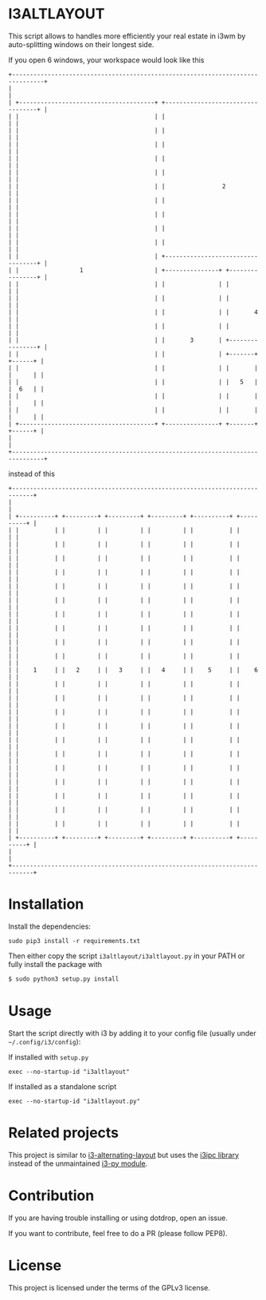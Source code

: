 # I3ALTLAYOUT

This script allows to handles more efficiently your real estate in i3wm
by auto-splitting windows on their longest side.

If you open 6 windows, your workspace would look like this

```
+-------------------------------------------------------------------------------+
|                                                                               |
| +--------------------------------------+ +----------------------------------+ |
| |                                      | |                                  | |
| |                                      | |                                  | |
| |                                      | |                                  | |
| |                                      | |                                  | |
| |                                      | |                                  | |
| |                                      | |                2                 | |
| |                                      | |                                  | |
| |                                      | |                                  | |
| |                                      | |                                  | |
| |                                      | |                                  | |
| |                                      | +----------------------------------+ |
| |                 1                    | +---------------+ +----------------+ |
| |                                      | |               | |                | |
| |                                      | |               | |                | |
| |                                      | |               | |       4        | |
| |                                      | |               | |                | |
| |                                      | |       3       | +----------------+ |
| |                                      | |               | +-------+ +------+ |
| |                                      | |               | |       | |      | |
| |                                      | |               | |   5   | |  6   | |
| |                                      | |               | |       | |      | |
| |                                      | |               | |       | |      | |
| +--------------------------------------+ +---------------+ +-------+ +------+ |
|                                                                               |
+-------------------------------------------------------------------------------+
```

instead of this
```
+----------------------------------------------------------------------------+
|                                                                            |
| +----------+ +---------+ +---------+ +---------+ +----------+ +----------+ |
| |          | |         | |         | |         | |          | |          | |
| |          | |         | |         | |         | |          | |          | |
| |          | |         | |         | |         | |          | |          | |
| |          | |         | |         | |         | |          | |          | |
| |          | |         | |         | |         | |          | |          | |
| |          | |         | |         | |         | |          | |          | |
| |          | |         | |         | |         | |          | |          | |
| |          | |         | |         | |         | |          | |          | |
| |          | |         | |         | |         | |          | |          | |
| |          | |         | |         | |         | |          | |          | |
| |    1     | |   2     | |   3     | |   4     | |    5     | |    6     | |
| |          | |         | |         | |         | |          | |          | |
| |          | |         | |         | |         | |          | |          | |
| |          | |         | |         | |         | |          | |          | |
| |          | |         | |         | |         | |          | |          | |
| |          | |         | |         | |         | |          | |          | |
| |          | |         | |         | |         | |          | |          | |
| |          | |         | |         | |         | |          | |          | |
| |          | |         | |         | |         | |          | |          | |
| |          | |         | |         | |         | |          | |          | |
| |          | |         | |         | |         | |          | |          | |
| |          | |         | |         | |         | |          | |          | |
| +----------+ +---------+ +---------+ +---------+ +----------+ +----------+ |
|                                                                            |
+----------------------------------------------------------------------------+
```

# Installation

Install the dependencies:
```
sudo pip3 install -r requirements.txt
```

Then either copy the script `i3altlayout/i3altlayout.py` in your PATH or
fully install the package with
```bash
$ sudo python3 setup.py install
```

# Usage

Start the script directly with i3 by adding it to your config file
(usually under `~/.config/i3/config`):

If installed with `setup.py`
```
exec --no-startup-id "i3altlayout"
```

If installed as a standalone script
```
exec --no-startup-id "i3altlayout.py"
```

# Related projects

This project is similar to [i3-alternating-layout](https://github.com/olemartinorg/i3-alternating-layout)
but uses the [i3ipc library](https://github.com/acrisci/i3ipc-python)
instead of the unmaintained [i3-py module](https://github.com/ziberna/i3-py).

# Contribution

If you are having trouble installing or using dotdrop, open an issue.

If you want to contribute, feel free to do a PR (please follow PEP8).

# License

This project is licensed under the terms of the GPLv3 license.

